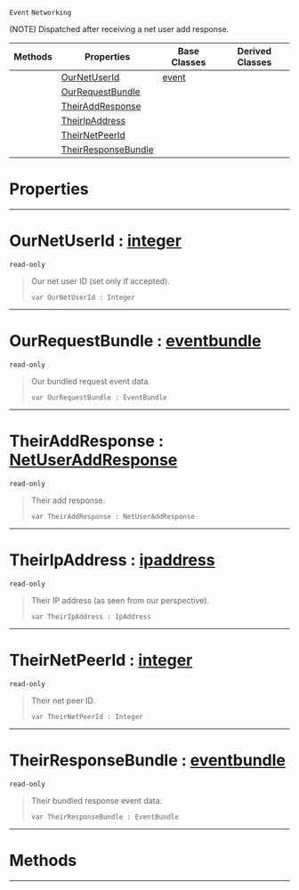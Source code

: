  `Event` `Networking`



(NOTE) Dispatched after receiving a net user add response.

|Methods|Properties|Base Classes|Derived Classes|
|---|---|---|---|
| |[ OurNetUserId](https://github.com/ZilchEngine/ZilchDocs/blob/master/code_reference/class_reference/netpeerreceiveduseraddresponse.md#ournetuserid-zilch-engine)|[event](https://github.com/ZilchEngine/ZilchDocs/blob/master/code_reference/class_reference/event.md)| |
| |[ OurRequestBundle](https://github.com/ZilchEngine/ZilchDocs/blob/master/code_reference/class_reference/netpeerreceiveduseraddresponse.md#ourrequestbundle-zilch-en)| | |
| |[ TheirAddResponse](https://github.com/ZilchEngine/ZilchDocs/blob/master/code_reference/class_reference/netpeerreceiveduseraddresponse.md#theiraddresponse-zilch-en)| | |
| |[ TheirIpAddress](https://github.com/ZilchEngine/ZilchDocs/blob/master/code_reference/class_reference/netpeerreceiveduseraddresponse.md#theiripaddress-zilch-engi)| | |
| |[ TheirNetPeerId](https://github.com/ZilchEngine/ZilchDocs/blob/master/code_reference/class_reference/netpeerreceiveduseraddresponse.md#theirnetpeerid-zilch-engi)| | |
| |[ TheirResponseBundle](https://github.com/ZilchEngine/ZilchDocs/blob/master/code_reference/class_reference/netpeerreceiveduseraddresponse.md#theirresponsebundle-zero)| | |


 #  Properties


---  
 #  OurNetUserId : [integer](https://github.com/ZilchEngine/ZilchDocs/blob/master/code_reference/nada_base_types/integer.md)

 `read-only`

> Our net user ID (set only if accepted).
> ``` lang=cpp, name=Nada
> var OurNetUserId : Integer


---  
 #  OurRequestBundle : [eventbundle](https://github.com/ZilchEngine/ZilchDocs/blob/master/code_reference/class_reference/eventbundle.md)

 `read-only`

> Our bundled request event data.
> ``` lang=cpp, name=Nada
> var OurRequestBundle : EventBundle


---  
 #  TheirAddResponse : [NetUserAddResponse](https://github.com/ZilchEngine/ZilchDocs/blob/master/code_reference/enum_reference.md#netuseraddresponse)

 `read-only`

> Their add response.
> ``` lang=cpp, name=Nada
> var TheirAddResponse : NetUserAddResponse


---  
 #  TheirIpAddress : [ipaddress](https://github.com/ZilchEngine/ZilchDocs/blob/master/code_reference/class_reference/ipaddress.md)

 `read-only`

> Their IP address (as seen from our perspective).
> ``` lang=cpp, name=Nada
> var TheirIpAddress : IpAddress


---  
 #  TheirNetPeerId : [integer](https://github.com/ZilchEngine/ZilchDocs/blob/master/code_reference/nada_base_types/integer.md)

 `read-only`

> Their net peer ID.
> ``` lang=cpp, name=Nada
> var TheirNetPeerId : Integer


---  
 #  TheirResponseBundle : [eventbundle](https://github.com/ZilchEngine/ZilchDocs/blob/master/code_reference/class_reference/eventbundle.md)

 `read-only`

> Their bundled response event data.
> ``` lang=cpp, name=Nada
> var TheirResponseBundle : EventBundle


---  
 #  Methods


---  
 

 